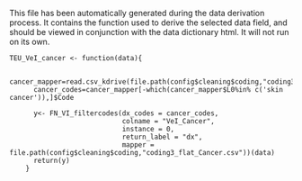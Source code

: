 This file has been automatically generated during the data derivation process.
It contains the function used to derive the selected data field, and should be viewed in conjunction with the data dictionary html.
It will not run on its own.


```
TEU_VeI_cancer <- function(data){
      
      cancer_mapper=read.csv_kdrive(file.path(config$cleaning$coding,"coding3_flat_Cancer.csv"))
      cancer_codes=cancer_mapper[-which(cancer_mapper$L0%in% c('skin cancer')),]$Code
      
      y<- FN_VI_filtercodes(dx_codes = cancer_codes,
                            colname = "VeI_Cancer",
                            instance = 0,
                            return_label = "dx",
                            mapper = file.path(config$cleaning$coding,"coding3_flat_Cancer.csv"))(data)
      return(y)
    }
```



